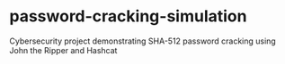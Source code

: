 # password-cracking-simulation
Cybersecurity project demonstrating SHA-512 password cracking using John the Ripper and Hashcat
